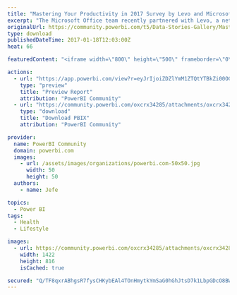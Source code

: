```yaml
---
title: "Mastering Your Productivity in 2017 Survey by Levo and Microsoft Office"
excerpt: "The Microsoft Office team recently partnered with Levo, a network for millennials in the workplace to help navigate their career paths, to poll 1,500"
originalUrl: https://community.powerbi.com/t5/Data-Stories-Gallery/Mastering-Your-Productivity-in-2017-Survey-by-Levo-and-Microsoft/m-p/115410
type: download
publishedDateTime: 2017-01-18T12:03:00Z
heat: 66

featuredContent: "<iframe width=\"800\" height=\"500\" frameborder=\"0\" src=\"https://app.powerbi.com/view?r=eyJrIjoiZDZlYmM1ZTQtYTBkZi00OGYzLThiNmUtMDU5Nzc0NDVjNTIyIiwidCI6IjNkODE4OGM4LTc3NTgtNDYzYy1iYjNmLTBlMTYwZGUzMzYwZiIsImMiOjN9\"></iframe>"

actions:
  - url: "https://app.powerbi.com/view?r=eyJrIjoiZDZlYmM1ZTQtYTBkZi00OGYzLThiNmUtMDU5Nzc0NDVjNTIyIiwidCI6IjNkODE4OGM4LTc3NTgtNDYzYy1iYjNmLTBlMTYwZGUzMzYwZiIsImMiOjN9"
    type: "preview"
    title: "Preview Report"
    attribution: "PowerBI Community"
  - url: "https://community.powerbi.com/oxcrx34285/attachments/oxcrx34285/DataStoriesGallery/571/2/Mastering%20Your%20Productivity%20in%202017%20Survey%20by%20Levo%20and%20Microsoft%20Office%20-%20Copy.pbix"
    type: "download"
    title: "Download PBIX"
    attribution: "PowerBI Community"

provider:
  name: PowerBI Community
  domain: powerbi.com
  images:
    - url: /assets/images/organizations/powerbi.com-50x50.jpg
      width: 50
      height: 50
  authors:
    - name: Jefe

topics:
  - Power BI
tags:
  - Health
  - Lifestyle

images:
  - url: https://community.powerbi.com/oxcrx34285/attachments/oxcrx34285/DataStoriesGallery/571/1/Office_Levo%20THUMBNAIL.JPG
    width: 1422
    height: 816
    isCached: true

secured: "Q/TF8qxrABhgsR7fysCHKybEAl4TOnHmytkYmSaG0hGhJtsD7k1LbpGDcO8BW8qZXvysVpBRsYwzaUu68U9k5DMyFyFU4IzFN/XgpndnI7CnYAZF8mbdfJs1fRwmj1C6bC1eeMwCcEN4JHTChMpYPSVaaGhXJB6N3o3Tod32MeALB9GoxR6BcvJRk8LC21X1sNql/lnD+A4AUh7rn8pZyyyYs0ONgXp7w1oLmjxwHr1DgT7SP/9p9v1uIZaJAegB9SnTEL6SP/fHYyJNWr7eAADV3Fng8a1GJZi5v6zdSi1wM6BPSwNXj0Nlo3aKRtLZryk/B1Un0izauFdiBeL3iwcQP/ThtZqG/wD8ekBC8hSpkR7O3Dpebwk5eqH3IAnhXbuzEYnbx4hFt2fl5GIaVUXoa9C9F/6wMMIxqR5wMHw=;cUVWhbIjPTQCHYeqL03oGQ=="
---
```


